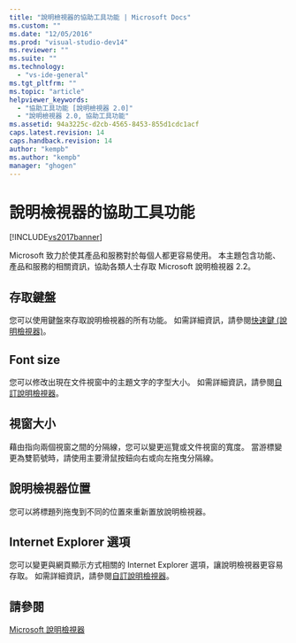 ```yaml
---
title: "說明檢視器的協助工具功能 | Microsoft Docs"
ms.custom: ""
ms.date: "12/05/2016"
ms.prod: "visual-studio-dev14"
ms.reviewer: ""
ms.suite: ""
ms.technology: 
  - "vs-ide-general"
ms.tgt_pltfrm: ""
ms.topic: "article"
helpviewer_keywords: 
  - "協助工具功能 [說明檢視器 2.0]"
  - "說明檢視器 2.0, 協助工具功能"
ms.assetid: 94a3225c-d2cb-4565-8453-855d1cdc1acf
caps.latest.revision: 14
caps.handback.revision: 14
author: "kempb"
ms.author: "kempb"
manager: "ghogen"
---
```

# 說明檢視器的協助工具功能
[!INCLUDE[vs2017banner](../code-quality/includes/vs2017banner.md)]

Microsoft 致力於使其產品和服務對於每個人都更容易使用。  本主題包含功能、產品和服務的相關資訊，協助各類人士存取 Microsoft 說明檢視器 2.2。  
  
## 存取鍵盤  
 您可以使用鍵盤來存取說明檢視器的所有功能。  如需詳細資訊，請參閱[快速鍵 \(說明檢視器\)](../ide/shortcut-keys-help-viewer.md)。  
  
## Font size  
 您可以修改出現在文件視窗中的主題文字的字型大小。  如需詳細資訊，請參閱[自訂說明檢視器](../ide/customize-the-help-viewer.md)。  
  
## 視窗大小  
 藉由指向兩個視窗之間的分隔線，您可以變更巡覽或文件視窗的寬度。  當游標變更為雙箭號時，請使用主要滑鼠按鈕向右或向左拖曳分隔線。  
  
## 說明檢視器位置  
 您可以將標題列拖曳到不同的位置來重新置放說明檢視器。  
  
## Internet Explorer 選項  
 您可以變更與網頁顯示方式相關的 Internet Explorer 選項，讓說明檢視器更容易存取。  如需詳細資訊，請參閱[自訂說明檢視器](../ide/customize-the-help-viewer.md)。  
  
## 請參閱  
 [Microsoft 說明檢視器](../ide/microsoft-help-viewer.md)